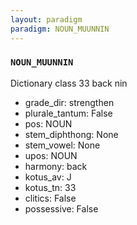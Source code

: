 ```yaml
---
layout: paradigm
paradigm: NOUN_MUUNNIN
---
```

### ` NOUN_MUUNNIN `

Dictionary class 33 back nin
* grade_dir: strengthen
* plurale_tantum: False
* pos: NOUN
* stem_diphthong: None
* stem_vowel: None
* upos: NOUN
* harmony: back
* kotus_av: J
* kotus_tn: 33
* clitics: False
* possessive: False
